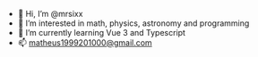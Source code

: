 - 👋 Hi, I’m @mrsixx
- 👀 I’m interested in math, physics, astronomy and programming
- 🌱 I’m currently learning Vue 3 and Typescript
- 📫 matheus1999201000@gmail.com

<!---
mrsixx/mrsixx is a ✨ special ✨ repository because its `README.md` (this file) appears on your GitHub profile.
You can click the Preview link to take a look at your changes.
--->

